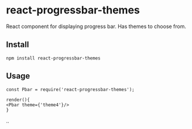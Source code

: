 # react-progressbar-themes

React component for displaying progress bar. Has themes to choose from.


## Install
```
npm install react-progressbar-themes
```

## Usage
```
const Pbar = require('react-progressbar-themes');

render(){
<Pbar theme={'theme4'}/>
}
```
..
